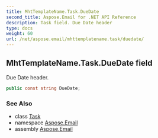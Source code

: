 ```yaml
---
title: MhtTemplateName.Task.DueDate
second_title: Aspose.Email for .NET API Reference
description: Task field. Due Date header
type: docs
weight: 60
url: /net/aspose.email/mhttemplatename.task/duedate/
---
```

## MhtTemplateName.Task.DueDate field

Due Date header.

```csharp
public const string DueDate;
```

### See Also

* class [Task](../)
* namespace [Aspose.Email](../../mhttemplatename.task/)
* assembly [Aspose.Email](../../../)


